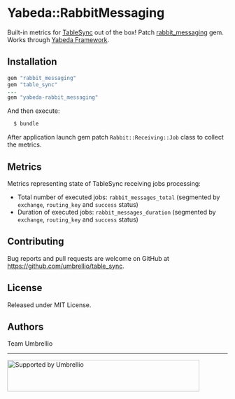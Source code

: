 # Yabeda::RabbitMessaging

Built-in metrics for [TableSync](https://github.com/umbrellio/table_sync) out of the box!
Patch [rabbit_messaging](https://github.com/umbrellio/rabbit_messaging) gem.
Works through [Yabeda Framework](https://github.com/yabeda-rb).

## Installation

```ruby
gem "rabbit_messaging"
gem "table_sync"
...
gem "yabeda-rabbit_messaging"
```

And then execute:

```sh
  $ bundle
```

After application launch gem patch `Rabbit::Receiving::Job` class to collect the metrics.

## Metrics

Metrics representing state of TableSync receiving jobs processing:

- Total number of executed jobs: `rabbit_messages_total` (segmented by `exchange`, `routing_key` and `success` status)
- Duration of executed jobs: `rabbit_messages_duration` (segmented by `exchange`, `routing_key` and `success` status)

## Contributing

Bug reports and pull requests are welcome on GitHub at https://github.com/umbrellio/table_sync.

## License

Released under MIT License.

## Authors

Team Umbrellio

---

<a href="https://github.com/umbrellio/">
<img style="float: left;" src="https://umbrellio.github.io/Umbrellio/supported_by_umbrellio.svg" alt="Supported by Umbrellio" width="439" height="72">
</a>
